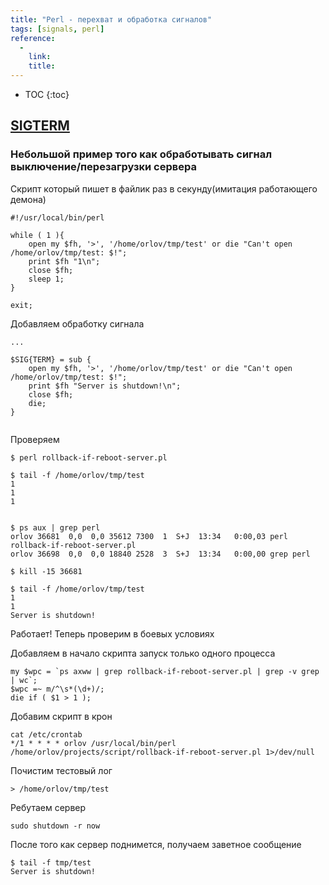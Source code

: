 ```yaml
---
title: "Perl - перехват и обработка сигналов"
tags: [signals, perl]
reference:
  -
    link:
    title:
---
```


* TOC 
{:toc}

<h2><a href="#SIGTERM">SIGTERM</a></h2>

### Небольшой пример того как обработывать сигнал выключение/перезагрузки сервера

Скрипт который пишет в файлик раз в секунду(имитация работающего демона)
<pre><code class="perl">#!/usr/local/bin/perl

while ( 1 ){
    open my $fh, '>', '/home/orlov/tmp/test' or die "Can't open /home/orlov/tmp/test: $!";
    print $fh "1\n";
    close $fh;
    sleep 1;
}

exit;
</code></pre>

Добавляем обработку сигнала

<pre><code class="perl">...

$SIG{TERM} = sub {
    open my $fh, '>', '/home/orlov/tmp/test' or die "Can't open /home/orlov/tmp/test: $!";
    print $fh "Server is shutdown!\n";
    close $fh;
    die;
}

</code></pre>

Проверяем
<pre><code class="perl">$ perl rollback-if-reboot-server.pl
</code></pre>

<pre><code class="perl">$ tail -f /home/orlov/tmp/test
1
1
1

</code></pre>

<pre><code class="perl">$ ps aux | grep perl
orlov 36681  0,0  0,0 35612 7300  1  S+J  13:34   0:00,03 perl rollback-if-reboot-server.pl
orlov 36698  0,0  0,0 18840 2528  3  S+J  13:34   0:00,00 grep perl
</code></pre>

<pre><code class="perl">$ kill -15 36681
</code></pre>

<pre><code class="perl">$ tail -f /home/orlov/tmp/test
1
1
Server is shutdown!
</code></pre>

Работает! Теперь проверим в боевых условиях

Добавляем в начало скрипта запуск только одного процесса
<pre><code class="perl">my $wpc = `ps axww | grep rollback-if-reboot-server.pl | grep -v grep | wc`;
$wpc =~ m/^\s*(\d+)/;
die if ( $1 > 1 );
</code></pre>

Добавим скрипт в крон

<pre><code class="perl">cat /etc/crontab
*/1 * * * * orlov /usr/local/bin/perl /home/orlov/projects/script/rollback-if-reboot-server.pl 1>/dev/null
</code></pre>

Почистим тестовый лог
<pre><code class="perl">> /home/orlov/tmp/test
</code></pre>

Ребутаем сервер
<pre><code class="perl">sudo shutdown -r now
</code></pre>

После того как сервер поднимется, получаем заветное сообщение
<pre><code class="perl">$ tail -f tmp/test
Server is shutdown!
</code></pre>